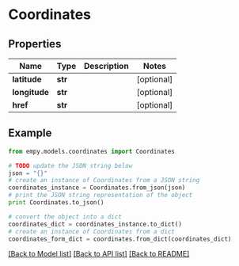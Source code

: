 # Coordinates


## Properties
Name | Type | Description | Notes
------------ | ------------- | ------------- | -------------
**latitude** | **str** |  | [optional] 
**longitude** | **str** |  | [optional] 
**href** | **str** |  | [optional] 

## Example

```python
from empy.models.coordinates import Coordinates

# TODO update the JSON string below
json = "{}"
# create an instance of Coordinates from a JSON string
coordinates_instance = Coordinates.from_json(json)
# print the JSON string representation of the object
print Coordinates.to_json()

# convert the object into a dict
coordinates_dict = coordinates_instance.to_dict()
# create an instance of Coordinates from a dict
coordinates_form_dict = coordinates.from_dict(coordinates_dict)
```
[[Back to Model list]](../README.md#documentation-for-models) [[Back to API list]](../README.md#documentation-for-api-endpoints) [[Back to README]](../README.md)


